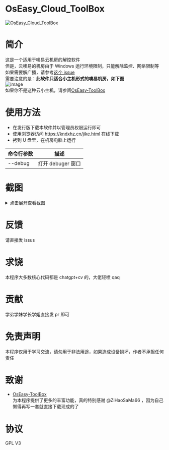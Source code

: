 # OsEasy_Cloud_ToolBox

![OsEasy_Cloud_ToolBox](https://socialify.git.ci/kndxhz/OsEasy_Cloud_ToolBox/image?description=1&descriptionEditable=%E9%80%82%E7%94%A8%E4%BA%8E%E5%99%A2%E6%98%93%E4%BA%91%E6%9C%BA%E6%88%BF%E7%9A%84%E6%9C%BA%E6%88%BF%E8%A7%A3%E6%8E%A7%E8%BD%AF%E4%BB%B6&font=Inter&forks=1&issues=1&language=1&name=1&owner=1&pattern=Plus&pulls=1&stargazers=1&theme=Auto)

# 简介

这是一个适用于噢易云机房的解控软件</br>
但是，云噢易的机房由于 Windows 运行环境限制，只能解除监控、网络限制等</br>
如果需要解广播，请参考[这个 issue](https://github.com/ZiHaoSaMa66/OsEasy-ToolBox/issues/25#issuecomment-2461922589)</br>
需要注意的是：**此软件只适合小主机形式的噢易机房，如下图**</br>
![image](https://github.com/user-attachments/assets/d9c15c28-7d42-4d55-9765-1f9e6dc74082)</br>
如果你不是这种云小主机，请参阅[OsEasy-ToolBox](https://github.com/ZiHaoSaMa66/OsEasy-ToolBox)

# 使用方法

- 在发行版下载本软件并以管理员权限运行即可
- 使用浏览器访问 https://kndxhz.cn/jike.html 在线下载
- 拷到 U 盘里，在机房电脑上运行</br>

| 命令行参数 | 描述              |
| ---------- | ----------------- |
| --debug    | 打开 debuger 窗口 |

# 截图

<details>
<summary>点击展开查看截图</summary>

- 程序主界面(带启动声明)</br>![image](https://github.com/user-attachments/assets/016ce5a4-22c3-4c38-b852-09c0b0a0050a)
- debuger 界面</br>![image](https://github.com/user-attachments/assets/d8f400dd-638b-422f-83e3-d14797508420)

</details>

# 反馈

请直接发 issus

# 求饶

本程序大多数核心代码都是 chatgpt+cv 的，大佬轻喷 qaq</br>

# 贡献

学弟学妹学长学姐直接发 pr 即可

# 免责声明

本程序仅用于学习交流，请勿用于非法用途，如果造成设备损坏，作者不承担任何责任

# 致谢

- [OsEasy-ToolBox](https://github.com/ZiHaoSaMa66/OsEasy-ToolBox)</br>为本程序提供了更多的丰富功能，真的特别感谢 @ZiHaoSaMa66 ，因为自己懒得再写一套就直接下载现成的了

# 协议

GPL V3
